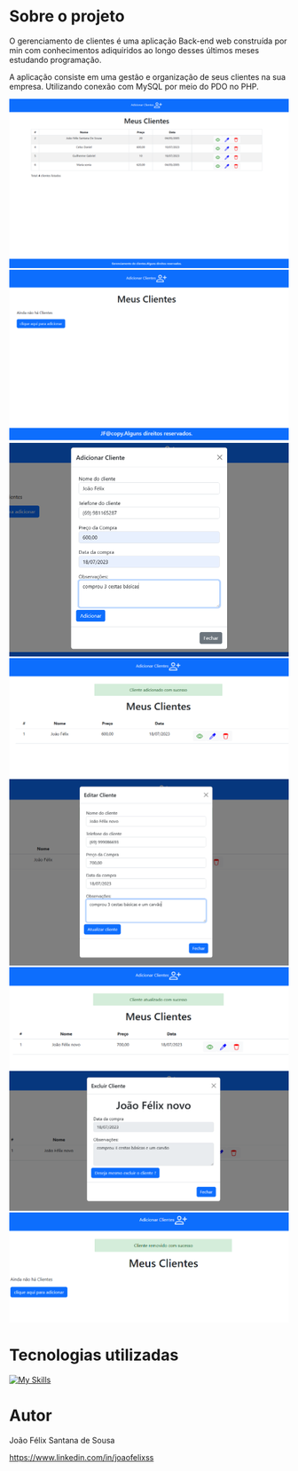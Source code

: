 # Sobre o projeto

O gerenciamento de clientes é uma aplicação Back-end web construída por min com conhecimentos adiquiridos ao longo desses últimos meses estudando programação.

A aplicação consiste em uma gestão e organização de seus clientes na sua empresa. Utilizando conexão com MySQL por meio do PDO no PHP.

<div>
  <img src="foto_updated.png">
  <img src="foto1.png">
  <img src="foto2.png">
  <img src="foto3.png">
  <img src="foto4.png">
  <img src="foto5.png">
  <img src="foto6.png">
  <img src="foto7.png">
</div>

# Tecnologias utilizadas

[![My Skills](https://skillicons.dev/icons?i=php,mysql,bootstrap,git,html,figma)](https://skillicons.dev)

# Autor

João Félix Santana de Sousa

https://www.linkedin.com/in/joaofelixss
